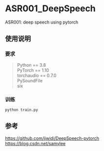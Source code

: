 # ASR001_DeepSpeech
ASR001: deep speech using pytorch

## 使用说明
### 要求
> Python == 3.8 \
> PyTorch == 1.10 \
> torchaudio == 0.7.0 \
> PySoundFile \
> six
### 训练
```shell script
python train.py  
```
## 参考  
https://github.com/jiwidi/DeepSpeech-pytorch  
https://blog.csdn.net/samylee  
